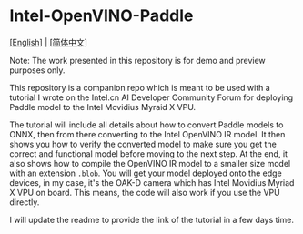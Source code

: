 # Intel-OpenVINO-Paddle

[[English]](README.md) | [[简体中文]](README_CN.md)

Note: The work presented in this repository is for demo and preview purposes only. 

This repository is a companion repo which is meant to be used with a tutorial I wrote on the Intel.cn AI Developer Community Forum for deploying Paddle model to the Intel Movidius Myraid X VPU.

The tutorial will include all details about how to convert Paddle models to ONNX, then from there converting to the Intel OpenVINO IR model. It then shows you how to verify the converted model to make sure you get the correct and functional model before moving to the next step. 
At the end, it also shows how to compile the OpenVINO IR model to a smaller size model with an extension `.blob`. You will get your model deployed onto the edge devices, in my case, it's the OAK-D camera which has Intel Movidius Myriad X VPU on board. This means, the code will also work if you use the VPU directly.

I will update the readme to provide the link of the tutorial in a few days time.